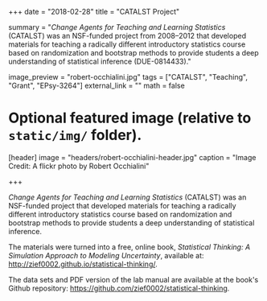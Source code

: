 +++
date = "2018-02-28"
title = "CATALST Project"

summary = "*Change Agents for Teaching and Learning Statistics* (CATALST) was an NSF-funded project from 2008&ndash;2012 that developed materials for teaching a radically different introductory statistics course based on randomization and bootstrap methods to provide students a deep understanding of statistical inference (DUE-0814433)."

image_preview = "robert-occhialini.jpg"
tags = ["CATALST", "Teaching", "Grant", "EPsy-3264"]
external_link = ""
math = false

# Optional featured image (relative to `static/img/` folder).
[header]
image = "headers/robert-occhialini-header.jpg"
caption = "Image Credit: A flickr photo by Robert Occhialini"

+++

*Change Agents for Teaching and Learning Statistics* (CATALST) was an NSF-funded project that developed materials for teaching a radically different introductory statistics course based on randomization and bootstrap methods to provide students a deep understanding of statistical inference.

The materials were turned into a free, online book, *Statistical Thinking: A Simulation Approach to Modeling Uncertainty*, available at: http://zief0002.github.io/statistical-thinking/. 

The data sets and PDF version of the lab manual are available at the book's Github repository: https://github.com/zief0002/statistical-thinking.